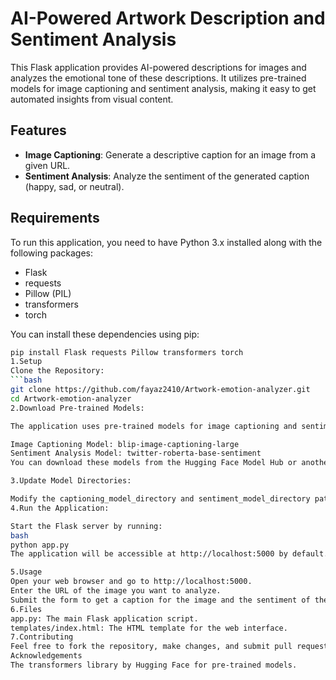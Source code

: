 # AI-Powered Artwork Description and Sentiment Analysis

This Flask application provides AI-powered descriptions for images and analyzes the emotional tone of these descriptions. It utilizes pre-trained models for image captioning and sentiment analysis, making it easy to get automated insights from visual content.

## Features

- **Image Captioning**: Generate a descriptive caption for an image from a given URL.
- **Sentiment Analysis**: Analyze the sentiment of the generated caption (happy, sad, or neutral).

## Requirements

To run this application, you need to have Python 3.x installed along with the following packages:

- Flask
- requests
- Pillow (PIL)
- transformers
- torch

You can install these dependencies using pip:

```bash
pip install Flask requests Pillow transformers torch
1.Setup
Clone the Repository:
```bash
git clone https://github.com/fayaz2410/Artwork-emotion-analyzer.git
cd Artwork-emotion-analyzer
2.Download Pre-trained Models:

The application uses pre-trained models for image captioning and sentiment analysis, which are loaded locally. Make sure you have the pre-trained models downloaded and saved in the following directories:

Image Captioning Model: blip-image-captioning-large
Sentiment Analysis Model: twitter-roberta-base-sentiment
You can download these models from the Hugging Face Model Hub or another source and place them in the appropriate directories.

3.Update Model Directories:

Modify the captioning_model_directory and sentiment_model_directory paths in app.py to point to the local directories where the models are saved.
4.Run the Application:

Start the Flask server by running:
bash
python app.py
The application will be accessible at http://localhost:5000 by default.

5.Usage
Open your web browser and go to http://localhost:5000.
Enter the URL of the image you want to analyze.
Submit the form to get a caption for the image and the sentiment of the caption.
6.Files
app.py: The main Flask application script.
templates/index.html: The HTML template for the web interface.
7.Contributing
Feel free to fork the repository, make changes, and submit pull requests. Contributions and suggestions are welcome!
Acknowledgements
The transformers library by Hugging Face for pre-trained models.